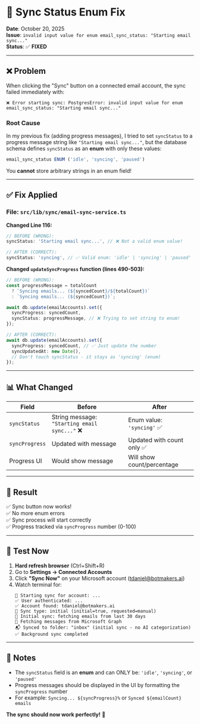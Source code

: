 # 🔧 Sync Status Enum Fix

**Date**: October 20, 2025  
**Issue**: `invalid input value for enum email_sync_status: "Starting email sync..."`  
**Status**: ✅ **FIXED**

---

## ❌ Problem

When clicking the "Sync" button on a connected email account, the sync failed immediately with:

```
❌ Error starting sync: PostgresError: invalid input value for enum email_sync_status: "Starting email sync..."
```

### Root Cause

In my previous fix (adding progress messages), I tried to set `syncStatus` to a progress message string like `"Starting email sync..."`, but the database schema defines `syncStatus` as an **enum** with only these values:

```typescript
email_sync_status ENUM ('idle', 'syncing', 'paused')
```

You **cannot** store arbitrary strings in an enum field!

---

## ✅ Fix Applied

### File: `src/lib/sync/email-sync-service.ts`

**Changed Line 116:**

```typescript
// BEFORE (WRONG):
syncStatus: 'Starting email sync...', // ❌ Not a valid enum value!

// AFTER (CORRECT):
syncStatus: 'syncing', // ✅ Valid enum: 'idle' | 'syncing' | 'paused'
```

**Changed `updateSyncProgress` function (lines 490-503):**

```typescript
// BEFORE (WRONG):
const progressMessage = totalCount
  ? `Syncing emails... (${syncedCount}/${totalCount})`
  : `Syncing emails... (${syncedCount})`;

await db.update(emailAccounts).set({
  syncProgress: syncedCount,
  syncStatus: progressMessage, // ❌ Trying to set string to enum!
});

// AFTER (CORRECT):
await db.update(emailAccounts).set({
  syncProgress: syncedCount, // ✅ Just update the number
  syncUpdatedAt: new Date(),
  // Don't touch syncStatus - it stays as 'syncing' (enum)
});
```

---

## 📊 What Changed

| Field          | Before                                        | After                      |
| -------------- | --------------------------------------------- | -------------------------- |
| `syncStatus`   | String message: `"Starting email sync..."` ❌ | Enum value: `'syncing'` ✅ |
| `syncProgress` | Updated with message                          | Updated with count only ✅ |
| Progress UI    | Would show message                            | Will show count/percentage |

---

## 🎯 Result

✅ Sync button now works!  
✅ No more enum errors  
✅ Sync process will start correctly  
✅ Progress tracked via `syncProgress` number (0-100)

---

## 🚀 Test Now

1. **Hard refresh browser** (Ctrl+Shift+R)
2. Go to **Settings → Connected Accounts**
3. Click **"Sync Now"** on your Microsoft account (tdaniel@botmakers.ai)
4. Watch terminal for:
   ```
   🔵 Starting sync for account: ...
   ✅ User authenticated: ...
   ✅ Account found: tdaniel@botmakers.ai
   🔄 Sync type: initial (initial=true, requested=manual)
   🔄 Initial sync: fetching emails from last 30 days
   📧 Fetching messages from Microsoft Graph
   📬 Synced to folder: "inbox" (initial sync - no AI categorization)
   ✅ Background sync completed
   ```

---

## 📝 Notes

- The `syncStatus` field is an **enum** and can ONLY be: `'idle'`, `'syncing'`, or `'paused'`
- Progress messages should be displayed in the UI by formatting the `syncProgress` number
- For example: `Syncing... ${syncProgress}%` or `Synced ${emailCount} emails`

**The sync should now work perfectly!** 🎉


